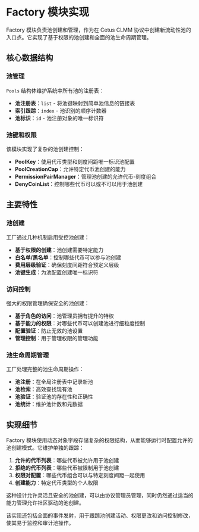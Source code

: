 # Factory 模块实现

Factory 模块负责池创建和管理，作为在 Cetus CLMM 协议中创建新流动性池的入口点。它实现了基于权限的池创建和全面的池生命周期管理。

## 核心数据结构

### 池管理

`Pools` 结构体维护系统中所有池的注册表：

- **池注册表**：`list` - 将池键映射到简单池信息的链接表
- **索引跟踪**：`index` - 池识别的顺序计数器
- **池标识**：`id` - 池注册对象的唯一标识符

### 池键和权限

该模块实现了复杂的池创建控制：

- **PoolKey**：使用代币类型和刻度间距唯一标识池配置
- **PoolCreationCap**：允许特定代币池创建的能力
- **PermissionPairManager**：管理池创建的允许代币-刻度组合
- **DenyCoinList**：控制哪些代币可以或不可以用于池创建

## 主要特性

### 池创建

工厂通过几种机制启用受控池创建：
- **基于权限的创建**：池创建需要特定能力
- **白名单/黑名单**：控制哪些代币可以参与池创建
- **费用层级验证**：确保刻度间距符合预定义层级
- **池键生成**：为池配置创建唯一标识符

### 访问控制

强大的权限管理确保安全的池创建：
- **基于角色的访问**：池管理员拥有提升的特权
- **基于能力的权限**：对哪些代币可以创建池进行细粒度控制
- **配置验证**：防止无效的池设置
- **管理控制**：用于管理权限的管理功能

### 池生命周期管理

工厂处理完整的池生命周期操作：
- **池注册**：在全局注册表中记录新池
- **池检索**：高效查找现有池
- **池验证**：验证池的存在性和正确性
- **池统计**：维护池计数和元数据

## 实现细节

Factory 模块使用动态对象字段存储复杂的权限结构，从而能够运行时配置允许的池创建模式。它维护单独的跟踪：

1. **允许的代币列表**：哪些代币被允许用于池创建
2. **拒绝的代币列表**：哪些代币被限制用于池创建
3. **权限对配置**：哪些代币组合可以与特定刻度间距一起使用
4. **创建能力**：特定代币类型的个人权限

这种设计允许灵活且安全的池创建，可以由协议管理员管理，同时仍然通过适当的能力管理允许社区驱动的池创建。

该实现还包括全面的事件发射，用于跟踪池创建活动、权限更改和访问控制修改，使其易于监控和审计池操作。